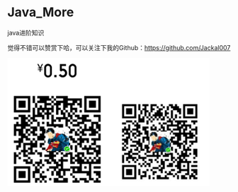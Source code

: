 # Java\_More

java进阶知识

觉得不错可以赞赏下哈，可以关注下我的Github：https://github.com/Jackal007

![](/assets/赞赏.png)

